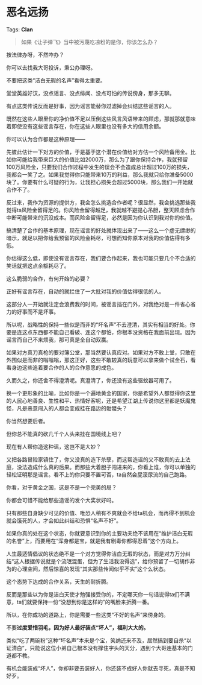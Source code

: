 # 恶名远扬

Tags: **Clan**

> 如果《让子弹飞》当中被污蔑吃凉粉的是你，你该怎么办？



按法律办呀，不然咋办？

你可以去找我大哥投诉，秉公办理呀。

  


  


不要把这类“洁白无瑕的名声”看得太重要。

堂堂英雄好汉，没点谣言、没点绯闻、没点可怕的传说傍身，那多无聊。

有点这类传说反而是好事，因为谣言能替你过滤掉会纠结这些谣言的人。

既然在这些人眼里你的净价值不足以压倒这些风言风语带来的顾虑，那就那就意味着即使没有这些谣言存在，你在这些人眼里也没有多大的信用余额。

你可以认为合作都是这种原理——

先彼此估计一下对方的价值，于是基于这个潜在价值给对方估一个风险备用金。比如你可能给我带来巨大的价值比如2000万，那么为了跟你保持合作，我就预留100万风险金，只要我们合作过程中发生的误会不会造成总计超过100万的损失，我都会一笑了之。如果我觉得你只能带来10万的利益，那么我就只给你准备5000块了。你要有什么可疑的行为，让我担心损失会超过5000块，那么我们一开始就合作不了。

反过来，我作为资源的提供方，我会怎么挑选合作者呢？很显然，我会挑选那些我觉得ta风险金留得足的。你风险金留得越足，我就越不避提心吊胆，整天顾虑合作中断可能带来的沉没成本。而风险金留得足，必然是因为你认识到我对你的价值。

  


搞清楚了合作的基本原理，现在谣言的好处就体现出来了——这么一个虚无缥缈的暗示，就足以把你给我预留的风险金耗尽，可想而知你原本对我的价值估得有多低。

你估得这么低，即使没有谣言存在，我们要合作起来，我也可能只要几个不合适的笑话就把这点余额耗尽了。

这么脆弱的合作，有何开始的必要？

正好有谣言存在，自动的就拦住了一大批对我的价值估得很低的人。

这部分人一开始就注定会浪费我的时间，被谣言挡在门外，对我绝对是一件省心省力的好事而不是坏事。

所以呢，战略性的保持一些似是而非的“坏名声”不去澄清，其实有相当的好处。你要是连这点东西都不能自己看破、连这个都怕，你根本没资格在我面前出现。因为谣言而自己不来烦我，那可真是全自动双赢。

如果对方真刀真枪的要对簿公堂，那当然要认真应对。如果对方不敢上堂，只敢在外围似是而非的嗡嗡嗡，那这正好，这些不敢较真的玩意可以拿来做个试金石，看看身边这些追着要合作的人的合作意愿的成色。

久而久之，你还舍不得澄清呢。真澄清了，你还没有这些驱蚊器可用了。

  


换一个更形象的比喻，比如你是一个遍地黄金的国家，你是希望外人都觉得你这里的人民心地善良、生性和平、热情好客呢，还是希望江湖上传说你这里都是妖魔鬼怪，凡是恶意闯入的人都会变成挂在路边的骷髅头？

你当然想要后者。

但你总不能真的砍几千个人头来挂在国境线上吧？

现在有人帮你造这种谣，这岂不是大妙？

又把各路冒险家镇住了，你又没真的造下杀孽，而这帮造谣的又不敢真的去上法庭，没法造成什么真的后果。而那些大着胆子闯进来的，你看上谁，你可以单独的轻松证明那是谣言。看不上的你只要不置可否，ta自然会屁滚尿流的自己跑路。

你看，对于黄金之国，这是不是一个完美的局？

你都会可惜不能给那些造谣的发个大奖状好吗。

  


只有那些自身缺少可见的价值、唯恐人稍有不爽就会不给ta机会，而再得不到机会就会饿死的人，才会如此纠结和恐惧“名声不好”。

如果你真的处在这个状态，你就要意识到你的主要功夫绝不该用在“维护洁白无瑕的名誉”上，而要用在“浑身都是宝，就是我有剧毒你都得忍着”这个方向上。

人生最适情倡议的状态绝不是一个对方觉得你洁白无瑕的状态，而是对方万分纠结“这人根据传说就是个流氓混蛋，但为了生活我没得选”，给你预留了一切胡作非为的心理空间，然后惊喜的发现“其实那些传闻似乎不实”这个么状态。

这个态势下达成的合作关系，天生的耐折腾。

反而是那些以为你是洁白天使才勉强接受你的，不定哪天你一句话说得ta们不满意，ta们就要保持一份“没想到你是这样的”的嘴脸来折腾一番。

所以，在你成功的道路上，你是需要一些这类“不好的名声”来傍身的。

不要**过度爱惜羽毛，因为好人最好装点“坏人”，福利大大的。**

类似“吃了两碗粉”这种“坏名声”本来是个宝，笑纳还来不及，居然搞到要自杀“以证清白”，只能说这位小弟自己根本没有撑住字头的天分，遇到个大哥连基本的门道都不教。

有机会能装成“坏人”，你却非要去装好人，你还装不成好人你就去寻死，真是不知好歹。



